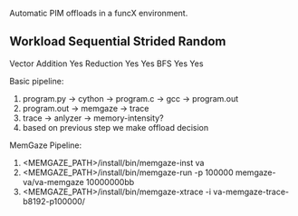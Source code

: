 Automatic PIM offloads in a funcX environment.

Workload		Sequential	Strided		Random	
----------------------------------------------------------------
Vector Addition		Yes
Reduction		Yes		Yes
BFS			Yes				Yes


Basic pipeline:
1. program.py -> cython -> program.c -> gcc -> program.out
2. program.out -> memgaze -> trace 
3. trace -> anlyzer -> memory-intensity?
4. based on previous step we make offload decision

MemGaze Pipeline:
1. <MEMGAZE_PATH>/install/bin/memgaze-inst va
2. <MEMGAZE_PATH>/install/bin/memgaze-run -p 100000 memgaze-va/va-memgaze 10000000bb
3. <MEMGAZE_PATH>/install/bin/memgaze-xtrace -i va-memgaze-trace-b8192-p100000/
